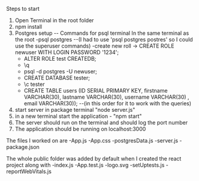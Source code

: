 Steps to start


1. Open Terminal in the root folder
2. npm install
3. Postgres setup 
-- Commands for psql terminal
    In the same terminal as the root 
    -psql postgres  --(I had to use 'psql postgres postres' so I could use the superuser commands)
    -create new roll -> CREATE ROLE newuser WITH LOGIN PASSWORD '1234';
    - ALTER ROLE test CREATEDB;
    - \q
    - psql -d postgres -U newuser;
    - CREATE DATABASE tester;
    - \c tester
    - CREATE TABLE users (ID SERIAL PRIMARY KEY, firstname VARCHAR(30), lastname VARCHAR(30), username VARCHAR(30) , email VARCHAR(30)); --(in this order for it to work with the queries)
4. start server in package terminal "node server.js"
5. in a new terminal start the application - "npm start"
6. The server should run on the terminal and should log the port number
7. The application should be running on localhost:3000



The files I worked on are 
-App.js
-App.css
-postgresData.js
-server.js 
-package.json

The whole public folder was added by default when I created 
the react project along with 
-index.js
-App.test.js
-logo.svg
-setUptests.js
-reportWebVitals.js
